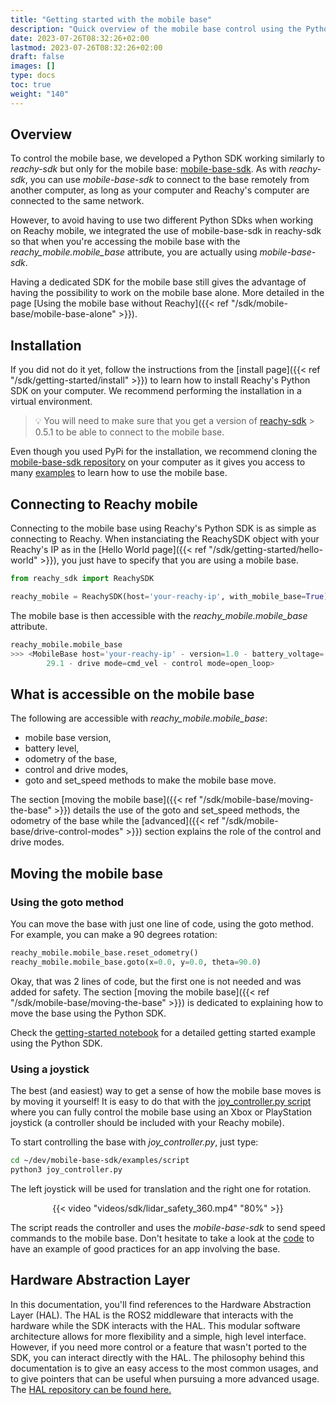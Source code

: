 ```yaml
---
title: "Getting started with the mobile base"
description: "Quick overview of the mobile base control using the Python SDK"
date: 2023-07-26T08:32:26+02:00
lastmod: 2023-07-26T08:32:26+02:00
draft: false
images: []
type: docs
toc: true
weight: "140"
---
```


## Overview
To control the mobile base, we developed a Python SDK working similarly to *reachy-sdk* but only for the mobile base: [mobile-base-sdk](https://github.com/pollen-robotics/mobile-base-sdk). As with *reachy-sdk*, you can use *mobile-base-sdk* to connect to the base remotely from another computer, as long as your computer and Reachy's computer are connected to the same network.

However, to avoid having to use two different Python SDks when working on Reachy mobile, we integrated the use of mobile-base-sdk in reachy-sdk so that when you're accessing the mobile base with the *reachy_mobile.mobile_base* attribute, you are actually using *mobile-base-sdk*.

Having a dedicated SDK for the mobile base still gives the advantage of having the possibility to work on the mobile base alone.
More detailed in the page [Using the mobile base without Reachy]({{< ref "/sdk/mobile-base/mobile-base-alone" >}}).

## Installation
If you did not do it yet, follow the instructions from the [install page]({{< ref "/sdk/getting-started/install" >}}) to learn how to install Reachy's Python SDK on your computer. We recommend performing the installation in a virtual environment.

> :bulb: You will need to make sure that you get a version of [reachy-sdk](https://github.com/pollen-robotics/reachy-sdk) > 0.5.1 to be able to connect to the mobile base.

Even though you used PyPi for the installation, we recommend cloning the [mobile-base-sdk repository](https://github.com/pollen-robotics/mobile-base-sdk) on your computer as it gives you access to many [examples](https://github.com/pollen-robotics/mobile-base-sdk/tree/main/mobile_base_sdk/examples) to learn how to use the mobile base.

## Connecting to Reachy mobile
Connecting to the mobile base using Reachy's Python SDK is as simple as connecting to Reachy. When instanciating the ReachySDK object with your Reachy's IP as in the [Hello World page]({{< ref "/sdk/getting-started/hello-world" >}}), you just have to specify that you are using a mobile base.

```python
from reachy_sdk import ReachySDK

reachy_mobile = ReachySDK(host='your-reachy-ip', with_mobile_base=True)
```

The mobile base is then accessible with the *reachy_mobile.mobile_base* attribute.

```python
reachy_mobile.mobile_base
>>> <MobileBase host='your-reachy-ip' - version=1.0 - battery_voltage=
        29.1 - drive mode=cmd_vel - control mode=open_loop>
```

## What is accessible on the mobile base
The following are accessible with *reachy_mobile.mobile_base*:
* mobile base version,
* battery level,
* odometry of the base,
* control and drive modes,
* goto and set_speed methods to make the mobile base move.

The section [moving the mobile base]({{< ref "/sdk/mobile-base/moving-the-base" >}}) details the use of the goto and set_speed methods, the odometry of the base while the [advanced]({{< ref "/sdk/mobile-base/drive-control-modes" >}}) section explains the role of the control and drive modes.

## Moving the mobile base

### Using the goto method
You can move the base with just one line of code, using the goto method. For example, you can make a 90 degrees rotation:

```python
reachy_mobile.mobile_base.reset_odometry()
reachy_mobile.mobile_base.goto(x=0.0, y=0.0, theta=90.0)
```

Okay, that was 2 lines of code, but the first one is not needed and was added for safety. The section [moving the mobile base]({{< ref "/sdk/mobile-base/moving-the-base" >}}) is dedicated to explaining how to move the base using the Python SDK.

Check the [getting-started notebook](https://github.com/pollen-robotics/reachy-sdk/blob/main/reachy_sdk/examples/mobile-base-getting-started.ipynb) for a detailed getting started example using the Python SDK.


### Using a joystick
The best (and easiest) way to get a sense of how the mobile base moves is by moving it yourself! It is easy to do that with the [joy_controller.py script](https://github.com/pollen-robotics/mobile-base-sdk/blob/main/mobile_base_sdk/examples/scripts/joy_controller.py) where you can fully control the mobile base using an Xbox or PlayStation joystick (a controller should be included with your Reachy mobile).

To start controlling the base with *joy_controller.py*, just type:
```bash
cd ~/dev/mobile-base-sdk/examples/script
python3 joy_controller.py
```
The left joystick will be used for translation and the right one for rotation.

<p align="center">
    {{< video "videos/sdk/lidar_safety_360.mp4" "80%" >}}
</p>

The script reads the controller and uses the *mobile-base-sdk* to send speed commands to the mobile base. Don't hesitate to take a look at the [code](https://github.com/pollen-robotics/mobile-base-sdk/blob/main/mobile_base_sdk/examples/scripts/joy_controller.py) to have an example of good practices for an app involving the base.

## Hardware Abstraction Layer
In this documentation, you'll find references to the Hardware Abstraction Layer (HAL). The HAL is the ROS2 middleware that interacts with the hardware while the SDK interacts with the HAL. This modular software architecture allows for more flexibility and a simple, high level interface. However, if you need more control or a feature that wasn't ported to the SDK, you can interact directly with the HAL. The philosophy behind this documentation is to give an easy access to the most common usages, and to give pointers that can be useful when pursuing a more advanced usage. The [HAL repository can be found here.](https://github.com/pollen-robotics/zuuu_hal)
